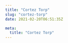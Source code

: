 ```yaml
---
title: "Cortez Torp"
slug: "cortez-torp"
date: 2021-02-20T06:51:35Z

meta:
  title: "Cortez Torp"
---
```


